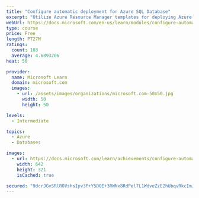 ```yaml
---
title: "Configure automatic deployment for Azure SQL Database"
excerpt: "Utilize Azure Resource Manager templates for deploying Azure SQL resources."
webUrl: https://docs.microsoft.com/en-us/learn/modules/configure-automatic-deployment-azure-sql-database/
type: course
price: Free
length: PT27M
ratings:
  count: 103
  average: 4.6893206
heat: 50

provider:
  name: Microsoft Learn
  domain: microsoft.com
  images:
    - url: /assets/images/organizations/microsoft.com-50x50.jpg
      width: 50
      height: 50

levels:
  - Intermediate

topics:
  - Azure
  - Databases

images:
  - url: https://docs.microsoft.com/learn/achievements/configure-automatic-deployment-for-azure-sql-database-social.png
    width: 642
    height: 321
    isCached: true

secured: "9dcrJGvSRlROVshsIpv3P+Y5DOE+3RWNx8RdPel7L1WdveZzE2hUbqvRkcImJRVwQ51C0mc92/FSmzC2qzEHZwXWe+WkU4aFAN59kow75WAUGOaBtvs5coGah3/c+aqnjn+X+AV+gR1B3SLjx2bVEJiQBqGe4yLGaoUS+FV7NUcYHAlt8MM2sSOly93TssN2L1LDXoRs0iaU6f8dByMlurAbL3R4GGZLrS2JRaki0hXD/gkbIcIhha7uVcUBVlqcwyYsRJezVXGNHrlsAxHJFs05QurNGlkb+GjyB0mkPzaWgHqmFL3uIYXpw0gKcBN+FZhj58nfQMyaLhDitHPbpj8h1SLmAT0RPcpVW4dLG5qqEQB0257bTq5vY0vT5cxwQ/bxPr1kQSN91gD2+kBmfYsw+p91zWJwedLh8Uy+MPI=;HMSXhjkeBKA01AeFXIijnQ=="
---
```


